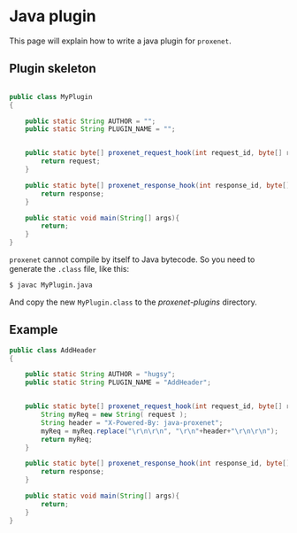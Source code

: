 # Java plugin

This page will explain how to write a java plugin for `proxenet`.


## Plugin skeleton

```java

public class MyPlugin
{

    public static String AUTHOR = "";
    public static String PLUGIN_NAME = "";


    public static byte[] proxenet_request_hook(int request_id, byte[] request, String uri){
        return request;
    }

    public static byte[] proxenet_response_hook(int response_id, byte[] response, String uri){
        return response;
    }

    public static void main(String[] args){
        return;
    }
}
```

`proxenet` cannot compile by itself to Java bytecode. So you need to generate
the `.class` file, like this:
```bash
$ javac MyPlugin.java
```

And copy the new `MyPlugin.class` to the *proxenet-plugins* directory.


## Example

```java
public class AddHeader
{

    public static String AUTHOR = "hugsy";
    public static String PLUGIN_NAME = "AddHeader";


    public static byte[] proxenet_request_hook(int request_id, byte[] request, String uri){
        String myReq = new String( request );
        String header = "X-Powered-By: java-proxenet";
        myReq = myReq.replace("\r\n\r\n", "\r\n"+header+"\r\n\r\n");
        return myReq;
    }

    public static byte[] proxenet_response_hook(int response_id, byte[] response, String uri){
        return response;
    }

    public static void main(String[] args){
        return;
    }
}
```
